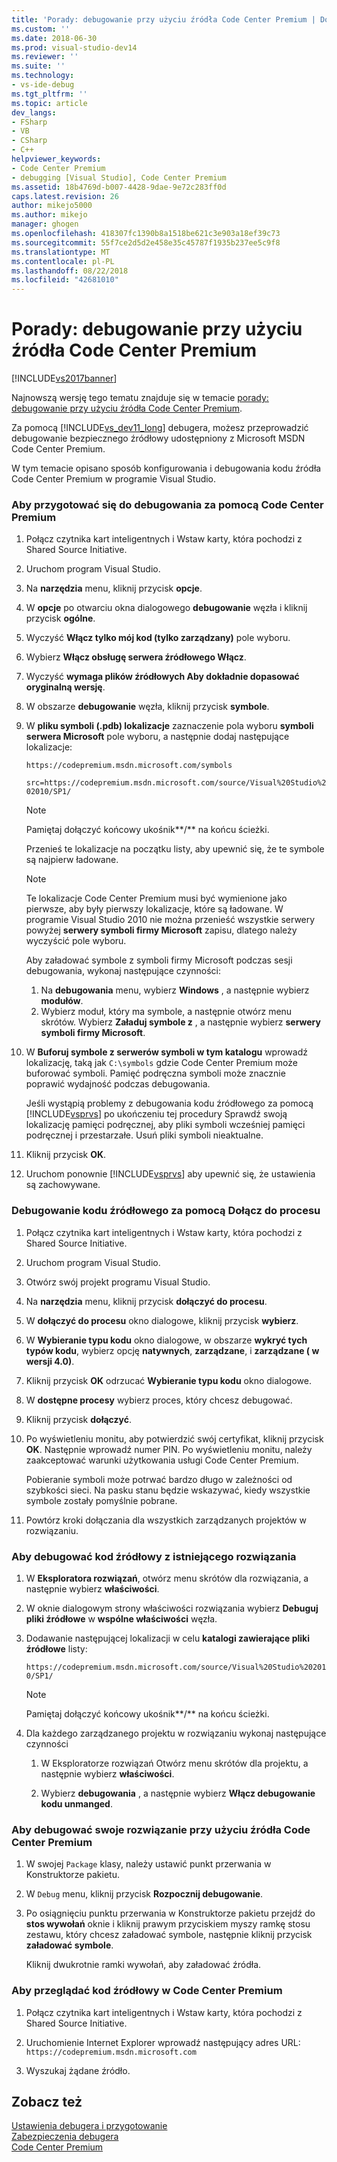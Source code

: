 ```yaml
---
title: 'Porady: debugowanie przy użyciu źródła Code Center Premium | Dokumentacja firmy Microsoft'
ms.custom: ''
ms.date: 2018-06-30
ms.prod: visual-studio-dev14
ms.reviewer: ''
ms.suite: ''
ms.technology:
- vs-ide-debug
ms.tgt_pltfrm: ''
ms.topic: article
dev_langs:
- FSharp
- VB
- CSharp
- C++
helpviewer_keywords:
- Code Center Premium
- debugging [Visual Studio], Code Center Premium
ms.assetid: 18b4769d-b007-4428-9dae-9e72c283ff0d
caps.latest.revision: 26
author: mikejo5000
ms.author: mikejo
manager: ghogen
ms.openlocfilehash: 418307fc1390b8a1518be621c3e903a18ef39c73
ms.sourcegitcommit: 55f7ce2d5d2e458e35c45787f1935b237ee5c9f8
ms.translationtype: MT
ms.contentlocale: pl-PL
ms.lasthandoff: 08/22/2018
ms.locfileid: "42681010"
---
```

# <a name="how-to-debug-with-code-center-premium-source"></a>Porady: debugowanie przy użyciu źródła Code Center Premium
[!INCLUDE[vs2017banner](../includes/vs2017banner.md)]

Najnowszą wersję tego tematu znajduje się w temacie [porady: debugowanie przy użyciu źródła Code Center Premium](https://docs.microsoft.com/visualstudio/debugger/how-to-debug-with-code-center-premium-source).  
  
Za pomocą [!INCLUDE[vs_dev11_long](../includes/vs-dev11-long-md.md)] debugera, możesz przeprowadzić debugowanie bezpiecznego źródłowy udostępniony z Microsoft MSDN Code Center Premium.  
  
 W tym temacie opisano sposób konfigurowania i debugowania kodu źródła Code Center Premium w programie Visual Studio.  
  
### <a name="to-prepare-for-debugging-with-code-center-premium"></a>Aby przygotować się do debugowania za pomocą Code Center Premium  
  
1.  Połącz czytnika kart inteligentnych i Wstaw karty, która pochodzi z Shared Source Initiative.  
  
2.  Uruchom program Visual Studio.  
  
3.  Na **narzędzia** menu, kliknij przycisk **opcje**.  
  
4.  W **opcje** po otwarciu okna dialogowego **debugowanie** węzła i kliknij przycisk **ogólne**.  
  
5.  Wyczyść **Włącz tylko mój kod (tylko zarządzany)** pole wyboru.  
  
6.  Wybierz **Włącz obsługę serwera źródłowego Włącz**.  
  
7.  Wyczyść **wymaga plików źródłowych Aby dokładnie dopasować oryginalną wersję**.  
  
8.  W obszarze **debugowanie** węzła, kliknij przycisk **symbole**.  
  
9. W **pliku symboli (.pdb) lokalizacje** zaznaczenie pola wyboru **symboli serwera Microsoft** pole wyboru, a następnie dodaj następujące lokalizacje:  
  
     `https://codepremium.msdn.microsoft.com/symbols`  
  
     `src=https://codepremium.msdn.microsoft.com/source/Visual%20Studio%202010/SP1/`  
  
    > [!NOTE]
    >  Pamiętaj dołączyć końcowy ukośnik**/** na końcu ścieżki.  
  
     Przenieś te lokalizacje na początku listy, aby upewnić się, że te symbole są najpierw ładowane.  
  
    > [!NOTE]
    >  Te lokalizacje Code Center Premium musi być wymienione jako pierwsze, aby były pierwszy lokalizacje, które są ładowane. W programie Visual Studio 2010 nie można przenieść wszystkie serwery powyżej **serwery symboli firmy Microsoft** zapisu, dlatego należy wyczyścić pole wyboru.  
    >   
    >  Aby załadować symbole z symboli firmy Microsoft podczas sesji debugowania, wykonaj następujące czynności:  
    >   
    >  1.  Na **debugowania** menu, wybierz **Windows** , a następnie wybierz **modułów**.  
    > 2.  Wybierz moduł, który ma symbole, a następnie otwórz menu skrótów. Wybierz **Załaduj symbole z** , a następnie wybierz **serwery symboli firmy Microsoft**.  
  
10. W **Buforuj symbole z serwerów symboli w tym katalogu** wprowadź lokalizację, taką jak `C:\symbols` gdzie Code Center Premium może buforować symboli. Pamięć podręczna symboli może znacznie poprawić wydajność podczas debugowania.  
  
     Jeśli wystąpią problemy z debugowania kodu źródłowego za pomocą [!INCLUDE[vsprvs](../includes/vsprvs-md.md)] po ukończeniu tej procedury Sprawdź swoją lokalizację pamięci podręcznej, aby pliki symboli wcześniej pamięci podręcznej i przestarzałe. Usuń pliki symboli nieaktualne.  
  
11. Kliknij przycisk **OK**.  
  
12. Uruchom ponownie [!INCLUDE[vsprvs](../includes/vsprvs-md.md)] aby upewnić się, że ustawienia są zachowywane.  
  
### <a name="to-debug-your-source-code-using-attach-to-process"></a>Debugowanie kodu źródłowego za pomocą Dołącz do procesu  
  
1.  Połącz czytnika kart inteligentnych i Wstaw karty, która pochodzi z Shared Source Initiative.  
  
2.  Uruchom program Visual Studio.  
  
3.  Otwórz swój projekt programu Visual Studio.  
  
4.  Na **narzędzia** menu, kliknij przycisk **dołączyć do procesu**.  
  
5.  W **dołączyć do procesu** okno dialogowe, kliknij przycisk **wybierz**.  
  
6.  W **Wybieranie typu kodu** okno dialogowe, w obszarze **wykryć tych typów kodu**, wybierz opcję **natywnych**, **zarządzane**, i **zarządzane ( w wersji 4.0)**.  
  
7.  Kliknij przycisk **OK** odrzucać **Wybieranie typu kodu** okno dialogowe.  
  
8.  W **dostępne procesy** wybierz proces, który chcesz debugować.  
  
9. Kliknij przycisk **dołączyć**.  
  
10. Po wyświetleniu monitu, aby potwierdzić swój certyfikat, kliknij przycisk **OK**. Następnie wprowadź numer PIN. Po wyświetleniu monitu, należy zaakceptować warunki użytkowania usługi Code Center Premium.  
  
     Pobieranie symboli może potrwać bardzo długo w zależności od szybkości sieci. Na pasku stanu będzie wskazywać, kiedy wszystkie symbole zostały pomyślnie pobrane.  
  
11. Powtórz kroki dołączania dla wszystkich zarządzanych projektów w rozwiązaniu.  
  
### <a name="to-debug-source-code-from-an-existing-solution"></a>Aby debugować kod źródłowy z istniejącego rozwiązania  
  
1.  W **Eksploratora rozwiązań**, otwórz menu skrótów dla rozwiązania, a następnie wybierz **właściwości**.  
  
2.  W oknie dialogowym strony właściwości rozwiązania wybierz **Debuguj pliki źródłowe** w **wspólne właściwości** węzła.  
  
3.  Dodawanie następującej lokalizacji w celu **katalogi zawierające pliki źródłowe** listy:  
  
     `https://codepremium.msdn.microsoft.com/source/Visual%20Studio%202010/SP1/`  
  
    > [!NOTE]
    >  Pamiętaj dołączyć końcowy ukośnik**/** na końcu ścieżki.  
  
4.  Dla każdego zarządzanego projektu w rozwiązaniu wykonaj następujące czynności  
  
    1.  W Eksploratorze rozwiązań Otwórz menu skrótów dla projektu, a następnie wybierz **właściwości**.  
  
    2.  Wybierz **debugowania** , a następnie wybierz **Włącz debugowanie kodu unmanged**.  
  
### <a name="to-debug-your-solution-with-code-center-premium-source"></a>Aby debugować swoje rozwiązanie przy użyciu źródła Code Center Premium  
  
1.  W swojej `Package` klasy, należy ustawić punkt przerwania w Konstruktorze pakietu.  
  
2.  W `Debug` menu, kliknij przycisk **Rozpocznij debugowanie**.  
  
3.  Po osiągnięciu punktu przerwania w Konstruktorze pakietu przejdź do **stos wywołań** oknie i kliknij prawym przyciskiem myszy ramkę stosu zestawu, który chcesz załadować symbole, następnie kliknij przycisk **załadować symbole**.  
  
     Kliknij dwukrotnie ramki wywołań, aby załadować źródła.  
  
### <a name="to-browse-source-code-on-code-center-premium"></a>Aby przeglądać kod źródłowy w Code Center Premium  
  
1.  Połącz czytnika kart inteligentnych i Wstaw karty, która pochodzi z Shared Source Initiative.  
  
2.  Uruchomienie Internet Explorer wprowadź następujący adres URL: `https://codepremium.msdn.microsoft.com`  
  
3.  Wyszukaj żądane źródło.  
  
## <a name="see-also"></a>Zobacz też  
 [Ustawienia debugera i przygotowanie](../debugger/debugger-settings-and-preparation.md)   
 [Zabezpieczenia debugera](../debugger/debugger-security.md)   
 [Code Center Premium](http://www.microsoft.com/resources/sharedsource/ccp.mspx)



